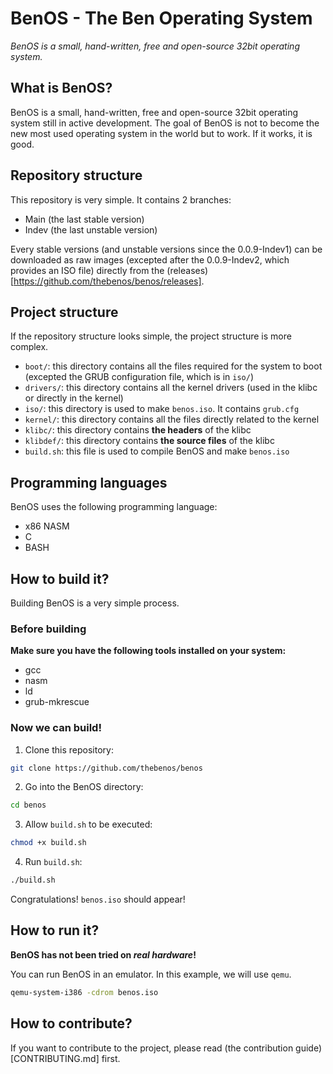 # BenOS - The Ben Operating System

*BenOS is a small, hand-written, free and open-source 32bit operating system.*

## What is BenOS?
BenOS is a small, hand-written, free and open-source 32bit operating system still in active development. The goal of BenOS is not to become the new most used operating system in the world but to work. If it works, it is good.

## Repository structure
This repository is very simple. It contains 2 branches:
- Main (the last stable version)
- Indev (the last unstable version)

Every stable versions (and unstable versions since the 0.0.9-Indev1) can be downloaded as raw images (excepted after the 0.0.9-Indev2, which provides an ISO file) directly from the (releases)[https://github.com/thebenos/benos/releases].

## Project structure
If the repository structure looks simple, the project structure is more complex.
- `boot/`: this directory contains all the files required for the system to boot (excepted the GRUB configuration file, which is in `iso/`)
- `drivers/`: this directory contains all the kernel drivers (used in the klibc or directly in the kernel)
- `iso/`: this directory is used to make `benos.iso`. It contains `grub.cfg`
- `kernel/`: this directory contains all the files directly related to the kernel
- `klibc/`: this directory contains **the headers** of the klibc
- `klibdef/`: this directory contains **the source files** of the klibc
- `build.sh`: this file is used to compile BenOS and make `benos.iso`

## Programming languages
BenOS uses the following programming language:
- x86 NASM
- C
- BASH

## How to build it?
Building BenOS is a very simple process.

### Before building
**Make sure you have the following tools installed on your system:**
- gcc
- nasm
- ld
- grub-mkrescue

### Now we can build!
1. Clone this repository:
```bash
git clone https://github.com/thebenos/benos
```
2. Go into the BenOS directory:
```bash
cd benos
```
3. Allow `build.sh` to be executed:
```bash
chmod +x build.sh
```
4. Run `build.sh`:
```bash
./build.sh
```
Congratulations! `benos.iso` should appear!

## How to run it?
**BenOS has not been tried on *real hardware*!**

You can run BenOS in an emulator. In this example, we will use `qemu`.
```bash
qemu-system-i386 -cdrom benos.iso
```

## How to contribute?
If you want to contribute to the project, please read (the contribution guide)[CONTRIBUTING.md] first.
